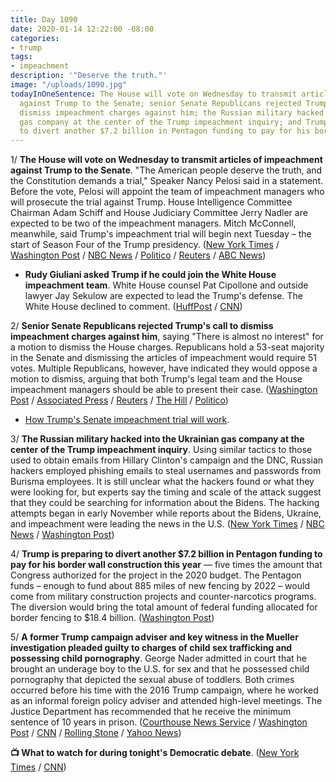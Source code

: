 ```yaml
---
title: Day 1090
date: 2020-01-14 12:22:00 -08:00
categories:
- trump
tags:
- impeachment
description: '"Deserve the truth."'
image: "/uploads/1090.jpg"
todayInOneSentence: The House will vote on Wednesday to transmit articles of impeachment
  against Trump to the Senate; senior Senate Republicans rejected Trump's call to
  dismiss impeachment charges against him; the Russian military hacked into the Ukrainian
  gas company at the center of the Trump impeachment inquiry; and Trump is preparing
  to divert another $7.2 billion in Pentagon funding to pay for his border wall.
---
```


1/ **The House will vote on Wednesday to transmit articles of impeachment against Trump to the Senate**. "The American people deserve the truth, and the Constitution demands a trial," Speaker Nancy Pelosi said in a statement. Before the vote, Pelosi will appoint the team of impeachment managers who will prosecute the trial against Trump. House Intelligence Committee Chairman Adam Schiff and House Judiciary Committee Jerry Nadler are expected to be two of the impeachment managers. Mitch McConnell, meanwhile, said Trump's impeachment trial will begin next Tuesday – the start of Season Four of the Trump presidency. ([New York Times](https://www.nytimes.com/2020/01/14/us/politics/trump-impeachment-articles.html) / [Washington Post](https://www.washingtonpost.com/politics/trump-impeachment-live-updates/2020/01/14/553995ce-36bd-11ea-bf30-ad313e4ec754_story.html) / [NBC News](https://www.nbcnews.com/politics/trump-impeachment-inquiry/pelosi-says-house-will-likely-vote-wednesday-send-two-articles-n1115131) / [Politico](https://www.politico.com/news/2020/01/14/house-set-to-vote-wednesday-to-send-impeachment-articles-to-senate-098656) / [Reuters](https://www.reuters.com/article/us-usa-trump-impeachment-idUSKBN1ZD1AA) / [ABC News](https://abcnews.go.com/Politics/house-vote-wednesday-sending-trump-impeachment-articles-senate/story?id=68252820))

* **Rudy Giuliani asked Trump if he could join the White House impeachment team**. White House counsel Pat Cipollone and outside lawyer Jay Sekulow are expected to lead the Trump's defense. The White House declined to comment. ([HuffPost](https://www.huffpost.com/entry/rudy-giuliani-trump-impeachment-defense_n_5e1cce47c5b650c621e3760a) / [CNN](https://www.cnn.com/2020/01/13/politics/rudy-giuliani-donald-trump-impeachment/index.html))

2/ **Senior Senate Republicans rejected Trump's call to dismiss impeachment charges against him**, saying "There is almost no interest" for a motion to dismiss the House charges. Republicans hold a 53-seat majority in the Senate and dismissing the articles of impeachment would require 51 votes. Multiple Republicans, however, have indicated they would oppose a motion to dismiss, arguing that both Trump's legal team and the House impeachment managers should be able to present their case. ([Washington Post](https://www.washingtonpost.com/politics/top-senate-republicans-reject-trumps-renewed-call-for-immediate-dismissal-of-impeachment-charges/2020/01/13/f5cf4a86-3624-11ea-bb7b-265f4554af6d_story.html) / [Associated Press](https://apnews.com/6e5c0f64eadfd10e6850d59a0085d49c) / [Reuters](https://www.reuters.com/article/us-usa-trump-impeachment-idUSKBN1ZC0YT) / [The Hill](https://thehill.com/homenews/senate/478080-gop-leadership-there-arent-51-votes-to-dismiss-trump-articles-of-impeachment) / [Politico](https://www.politico.com/news/2020/01/14/trump-scripting-tv-drama-impeachment-trial-098418))

* [How Trump's Senate impeachment trial will work](https://www.politico.com/news/2020/01/14/trump-senate-impeachment-trial-process-how-the-rules-work-098226).

3/ **The Russian military hacked into the Ukrainian gas company at the center of the Trump impeachment inquiry**. Using similar tactics to those used to obtain emails from Hillary Clinton's campaign and the DNC, Russian hackers employed phishing emails to steal usernames and passwords from Burisma employees. It is still unclear what the hackers found or what they were looking for, but experts say the timing and scale of the attack suggest that they could be searching for information about the Bidens. The hacking attempts began in early November while reports about the Bidens, Ukraine, and impeachment were leading the news in the U.S. ([New York Times](https://www.nytimes.com/2020/01/13/us/politics/russian-hackers-burisma-ukraine.html) / [NBC News](https://www.nbcnews.com/politics/trump-impeachment-inquiry/russian-spies-hacked-ukrainian-energy-company-center-trump-s-impeachment-n1114906) / [Washington Post](https://www.washingtonpost.com/national-security/russian-spies-hacked-ukrainian-gas-company-at-heart-of-trump-impeachment-trial/2020/01/13/db50b2b0-366c-11ea-bb7b-265f4554af6d_story.html))

4/ **Trump is preparing to divert another $7.2 billion in Pentagon funding to pay for his border wall construction this year** — five times the amount that Congress authorized for the project in the 2020 budget. The Pentagon funds – enough to fund about 885 miles of new fencing by 2022 – would come from military construction projects and counter-narcotics programs. The diversion would bring the total amount of federal funding allocated for border fencing to $18.4 billion. ([Washington Post](https://www.washingtonpost.com/immigration/trump-planning-to-divert-additional-72-billion-in-pentagon-funds-for-border-wall/2020/01/13/59080a3a-363d-11ea-bb7b-265f4554af6d_story.html))

5/ **A former Trump campaign adviser and key witness in the Mueller investigation pleaded guilty to charges of child sex trafficking and possessing child pornography**. George Nader admitted in court that he brought an underage boy to the U.S. for sex and that he possessed child pornography that depicted the sexual abuse of toddlers. Both crimes occurred before his time with the 2016 Trump campaign, where he worked as an informal foreign policy adviser and attended high-level meetings. The Justice Department has recommended that he receive the minimum sentence of 10 years in prison. ([Courthouse News Service](https://www.courthousenews.com/trump-campaign-adviser-pleads-guilty-to-child-porn-sex-trafficking/) / [Washington Post](https://www.washingtonpost.com/local/public-safety/george-nader-key-witness-in-mueller-probe-pleads-guilty-to-child-sex-charges/2020/01/13/a6824422-f67a-11e9-8cf0-4cc99f74d127_story.html) / [CNN](https://www.cnn.com/2020/01/13/politics/george-nader-plea/index.html) / [Rolling Stone](https://www.rollingstone.com/politics/politics-news/george-nader-trump-associate-mueller-witness-russian-probe-pleads-guilty-child-sex-crimes-937150/) / [Yahoo News](https://news.yahoo.com/mueller-probe-witness-pleads-guilty-202743156.html?guccounter=1&guce_referrer=aHR0cHM6Ly93d3cuZ29vZ2xlLmNvbS8&guce_referrer_sig=AQAAABOqWuEKnI5JIanoJ5UqibVgooEmOQVz6yXbJCqHK85EsoiWpuhtR2APkBQxSdT60360HqhqsBEkYu0rh80hCetuP_RyOMtpi7D8-BS04HJ0tohCfZJuS9RgvGUgIcEPGLpPvwbAUqUk0sLxXtL9wusZ-_nW4EPK42MnyR2G1jAy))

**📺 What to watch for during tonight's Democratic debate**. ([New York Times](https://www.nytimes.com/interactive/2020/01/14/us/politics/january-democratic-debate.html) / [CNN](https://www.cnn.com/2020/01/14/politics/democratic-debate-guide/))